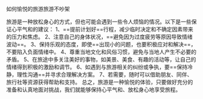 
如何愉悦的旅游旅游不吵架

旅游是一种放松身心的方式，但也可能会遇到一些令人烦恼的情况。以下是一些保证心平气和的建议：
1、==提前计划好==行程，减少临时决定和不确定因素带来的压力和焦虑。
2、注意自己的身体状况，==避免因为过度疲劳等原因导致情绪波动==。
3、保持乐观的态度，即使==出现小的问题，也要积极应对和解决==，不要陷入负面情绪中。
4、尊重当地文化和风俗习惯，避免与当地人产生不必要的矛盾。
5、在旅途中多关注美好的事物，如美景、美食、有趣的活动等，让自己的情绪得到积极的激励和调节。
6、如遇到与旅游相关的纠纷或争执，要==保持冷静，理性沟通==并寻求合理解决方案。
7、若需要，随时可以借助朋友、同伴、旅行社等资源获得帮助和支持。
总之，旅游是一种愉悦的体验，只要做好充分的准备和认真地面对挑战，我们就能够保持心平气和、放松身心地享受旅程。